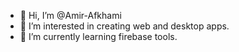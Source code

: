 - 👋 Hi, I’m @Amir-Afkhami
- 👀 I’m interested in creating web and desktop apps.
- 🌱 I’m currently learning firebase tools.

<!---
Amir-Afkhami/Amir-Afkhami is a ✨ special ✨ repository because its `README.md` (this file) appears on your GitHub profile.
You can click the Preview link to take a look at your changes.
--->
